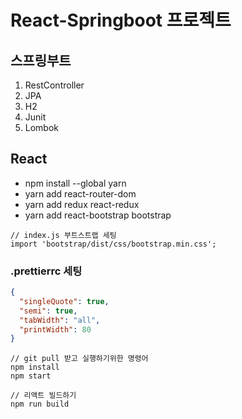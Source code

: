 # React-Springboot 프로젝트

## 스프링부트

1. RestController
2. JPA
3. H2
4. Junit
5. Lombok

## React
- npm install --global yarn
- yarn add react-router-dom
- yarn add redux react-redux
- yarn add react-bootstrap bootstrap
```text
// index.js 부트스트랩 세팅
import 'bootstrap/dist/css/bootstrap.min.css';
```

###  .prettierrc 세팅
```json
{
  "singleQuote": true,
  "semi": true,
  "tabWidth": "all",
  "printWidth": 80
}
```

```text
// git pull 받고 실행하기위한 명령어  
npm install
npm start

// 리액트 빌드하기
npm run build

```
